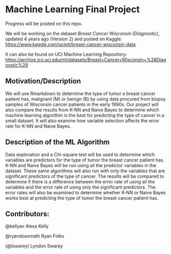 # Machine Learning Final Project
Progress will be posted on this repo. 

We will be working on the dataset *Breast Cancer Wisconsin (Diagnostic)*,  updated 4 years ago (Version 2) and posted on Kaggle: 
https://www.kaggle.com/uciml/breast-cancer-wisconsin-data

It can also be found on UCI Machine Learning Repository: https://archive.ics.uci.edu/ml/datasets/Breast+Cancer+Wisconsin+%28Diagnostic%29

## Motivation/Description
We will use Rmarkdown to determine the type of tumor a breast cancer patient has, malignant (M) or benign (B) by using data procured from biopsy samples of Wisconsin cancer patients in the early 1990s. Our project will also compare the results from K-NN and Naive Bayes to determine which machine learning algorithm is the best for predicting the type of cancer in a small dataset. It will also examine how variable selection affects the error rate for K-NN and Naive Bayes.

## Description of the ML Algorithm
Data exploration and a Chi-square test will be used to determine which variables are predictors for the type of tumor the breast cancer patient has. K-NN and Naive Bayes will be run using all the predictor variables in the dataset. These same algorithms will also run with only the variables that are significant predictors of the type of cancer. The results will be compared to determine if there is a difference between the error rate of using all the variables and the error rate of using only the significant predictors. The error rates will also be examined to determine whether K-NN or Naive Bayes works best at predicting the type of tumor the breast cancer patient has.

## Contributors: 
@kellyav Alexa Kelly

@ryandoesmath Ryan Folks 

(@lswarey) Lyndon Swarey 

